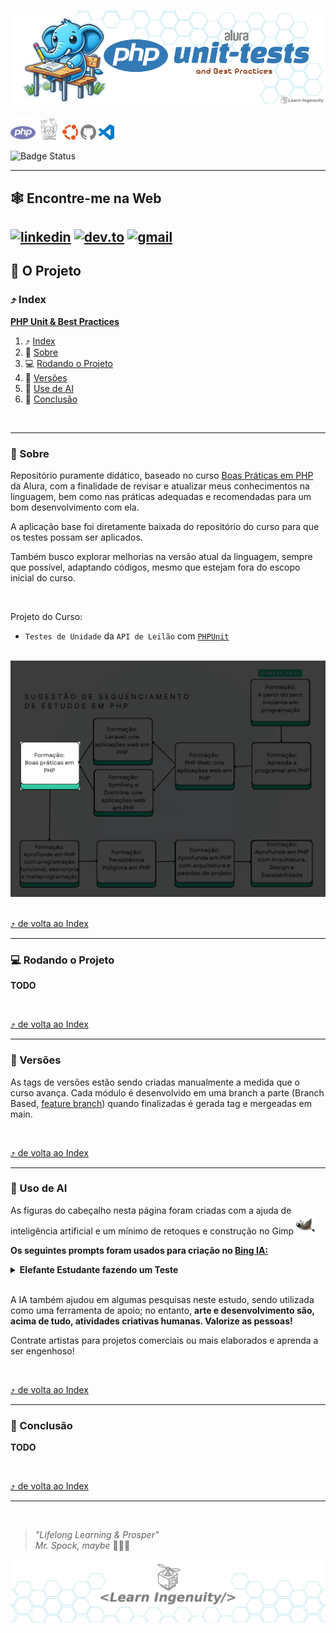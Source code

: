 <a id="php-unit-tests"></a>

<div align="center">

[<img src="./docs/assets/images/layout/header_title.png" alt="um elefante azul, simbolo da linguagem de programação PHP, ANTROPOMÓRFICO sentado em um banco de escola fazendo um teste, como se fosse um estudante do ensino medio. Corpo Inteiro. Estilo cartoon, fundo branco para fácil remoção, cores chapadas" />](#php-unit-tests)

</div>

<!-- 
    icons by:
    https://devicon.dev/
    https://simpleicons.org/
-->
[<img src="./docs/assets/images/icons/php.svg" width="40px" height="40px" alt="PHP logo" title="PHP">](https://www.php.net) [<img src="./docs/assets/images/icons/composer.svg" width="35px" height="35px" alt="Composer logo" title="Composer"/>](https://getcomposer.org/) [<img src="./docs/assets/images/icons/ubuntu.svg" width="25px" height="25px Logo" title="Ubunto" alt="Ubunto" />](https://ubuntu.com/) [<img src="./docs/assets/images/icons/github.svg" width="25px" height="25px" alt="GitHub Logo" title="GitHub">](https://github.com/jtonynet) [<img src="./docs/assets/images/icons/visualstudiocode.svg" width="25px" height="25px" alt="VsCode Logo" title="VsCode">](https://code.visualstudio.com/) 


<!--
[<img src="./docs/assets/images/icons/laravel.svg" width="25px" height="25px" alt="laravel logo" title="Laravel">](https://laravel.com/)  [<img src="./docs/assets/images/icons/mysql.svg" width="50px" height="50px" alt="MySQL Logo" title="MySQL">](https://www.mysql.com/) [<img src="./docs/assets/images/icons/redis.svg" width="25px" height="25px" alt="Redis Logo" title="Redis">](https://redis.com/) [<img src="./docs/assets/images/icons/docker.svg" width="25px" height="25px" alt="Docker Logo" title="Docker">](https://www.docker.com/) [<img src="./docs/assets/images/icons/kubernetes.svg" width="30px" height="30px" alt="Kubernetes Logo" title="Kubernetes">](https://kubernetes.io/) [<img src="./docs/assets/images/icons/swagger.svg" width="25px" height="25px" alt="Swagger Logo" title="Swagger">](https://swagger.io/) [<img src="./docs/assets/images/icons/miro.svg" width="25px" height="25px" alt="Miro Logo" title="Miro">](https://https://miro.com/) [<img src="./docs/assets/images/icons/mermaidjs.svg" width="25px" height="25px" alt="MermaidJS Logo" title="MermaidJS">](https://mermaid.js.org/) [<img src="./docs/assets/images/icons/githubactions.svg" width="25px" height="25px" alt="GithubActions Logo" title="GithubActions">](https://docs.github.com/en/actions) [<img src="./docs/assets/images/icons/gatling.svg" width="35px" height="35px" alt="Gatling Logo" title="Gatling">](https://gatling.com/) [<img src="./docs/assets/images/icons/prometheus.svg" width="25px" height="25px" alt="Prometheus Logo" title="Prometheus">](https://prometheus.io/) [<img src="./docs/assets/images/icons/grafana.svg" width="25px" height="25px" alt="Grafana Logo" title="Grafana">](https://grafana.com/)  [<img src="./docs/assets/images/icons/grafana_loki.png" width="30px" height="30px" alt="Grafana Loki Logo" title="Grafana Loki">](https://grafana.com/oss/loki/) 
--> 


![Badge Status](https://img.shields.io/badge/STATUS-IN_DEVELOPMENT-green) <!--![Badge GitHubActions]()-->

---

## 🕸️ Encontre-me na Web

[![linkedin](https://img.shields.io/badge/Linkedin-0A66C2?style=for-the-badge&logo=linkedin&logoColor=white)](https://www.linkedin.com/in/jos%C3%A9-r-99896a39/) [![dev.to](https://img.shields.io/badge/dev.to-0A0A0A?style=for-the-badge&logo=devdotto&logoColor=white)](https://dev.to/learningenuity) [![gmail](https://img.shields.io/badge/Gmail-D14836?style=for-the-badge&logo=gmail&logoColor=white)](mailto:learningenuity@gmail.com) 
---

## 📁 O Projeto

<a id="index"></a>
### ⤴️ Index

__[PHP Unit & Best Practices](#php-unit-tests)__<br/>
  1. ⤴️ [Index](#index)
  2. 📗 [Sobre](#about)
  3. 💻 [Rodando o Projeto](#run)
  4. 🔢 [Versões](#versions)
  5. 🤖 [Use de AI](#ia)
  6. 🏁 [Conclusão](#conclusion)
 
<br/>

---

<a id="about"></a>
### 📗 Sobre

Repositório puramente didático, baseado no curso [Boas Práticas em PHP](https://cursos.alura.com.br/formacao-boas-praticas-php) da Alura, com a finalidade de revisar e atualizar meus conhecimentos na linguagem, bem como nas práticas adequadas e recomendadas para um bom desenvolvimento com ela.

A aplicação base foi diretamente baixada do repositório do curso para que os testes possam ser aplicados.

Também busco explorar melhorias na versão atual da linguagem, sempre que possível, adaptando códigos, mesmo que estejam fora do escopo inicial do curso.

<br/>

Projeto do Curso:
- `Testes de Unidade` da `API de Leilão` com [`PHPUnit`](https://phpunit.de/index.html)


<br/>

<div align="center">
  <img src="./docs/assets/images/layout/roadmap_in_here.jpeg" alt=""/>
</div>

<br/>

[⤴️ de volta ao Index](#index)

---

<a id="run"></a>
### 💻 Rodando o Projeto

**TODO**

<br/>

[⤴️ de volta ao Index](#index)

---

<a id="versions"></a>
### 🔢 Versões

As tags de versões estão sendo criadas manualmente a medida que o curso avança. Cada módulo é desenvolvido em uma branch a parte (Branch Based, [feature branch](https://www.atlassian.com/git/tutorials/comparing-workflows/feature-branch-workflow)) quando finalizadas é gerada tag e mergeadas em main.

<br/>

[⤴️ de volta ao Index](#index)

---

<a id="ia"></a>
### 🤖 Uso de AI

As figuras do cabeçalho nesta página foram criadas com a ajuda de inteligência artificial e um mínimo de retoques e construção no Gimp [<img src="./docs/assets/images/icons/gimp.svg" width="30" height="30 " title="Gimp" alt="Gimp Logo" />](https://www.gimp.org/)


__Os seguintes prompts foram usados para criação no  [Bing IA:](https://www.bing.com/images/create/)__


<details>
  <summary><b>Elefante Estudante fazendo um Teste</b></summary>
"um elefante azul, simbolo da linguagem de programação PHP, ANTROPOMÓRFICO sentado em um banco de escola fazendo um teste, como se fosse um estudante do ensino medio. Corpo Inteiro. Estilo cartoon, fundo branco para fácil remoção, cores chapadas"<b>(sic)</b>
</details>

<br/>

A IA também ajudou em algumas pesquisas neste estudo, sendo utilizada como uma ferramenta de apoio; no entanto, __arte e desenvolvimento são, acima de tudo, atividades criativas humanas. Valorize as pessoas!__

Contrate artistas para projetos comerciais ou mais elaborados e aprenda a ser engenhoso!


<br/>

[⤴️ de volta ao Index](#index)

---

<a id="conclusion"></a>
### 🏁 Conclusão

__TODO__


<br/>

[⤴️ de volta ao Index](#index)

---

<a id="footer"></a>

<br/>

>  _"Lifelong Learning & Prosper"_
> <br/> 
>  _Mr. Spock, maybe_   🖖🏾🚀

<div align="center">
    <a href="#footer">
        <img src="./docs/assets/images/layout/footer_learn_ingenuity_bg_hexagonal.png" />
    </a>
</div>


<!--  

TODO: Finalidade didatica. Levar para Wiki/Confluence/Obsidian comum


PHPUnit no PHP 8.1 ou superior:
```bash
composer require --dev phpunit/phpunit ^10
```

Instalando phpcs globalmente
```bash
composer global require "squizlabs/php_codesniffer=*"
```

Pressione `Ctrl + ,` pesquise por `php`, clique nele e depois no link 
`editar em settings.json` e adicione a seguinte linha ao final do settings.json
```json
 "phpcs.executablePath": "/home/jtony/.config/composer/vendor/bin/phpcs"
```

Crie um arquivo (ou use um do projeto) com as definicoes do phpcs chamado
`phpcs.xml` e entao execute o seguinte comando:
```bash
phpcs --standard=phpcs.xml .
```


RODANDO TESTES:
```bash
./vendor/bin/phpunit --colors tests
 ```

Doc sobre phpunit.xml
https://docs.phpunit.de/en/10.5/configuration.html
-->